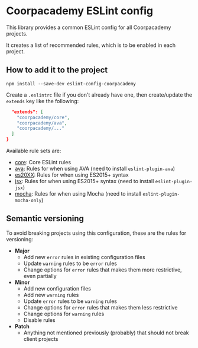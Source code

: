 # Coorpacademy ESLint config

This library provides a common ESLint config for all Coorpacademy projects.

It creates a list of recommended rules, which is to be enabled in each project.

## How to add it to the project

```console
npm install --save-dev eslint-config-coorpacademy
```

Create a `.eslintrc` file if you don't already have one, then create/update the `extends` key like the following:
```json
  "extends": [
    "coorpacademy/core",
    "coorpacademy/ava",
    "coorpacademy/..."
  ]
}
```

Available rule sets are:
- [core](./core.js): Core ESLint rules
- [ava](./ava.js): Rules for when using AVA (need to install `eslint-plugin-ava`)
- [es20XX](./es20XX.js): Rules for when using ES2015+ syntax
- [jsx](./jsx.js): Rules for when using ES2015+ syntax (need to install `eslint-plugin-jsx`)
- [mocha](./mocha.js): Rules for when using Mocha (need to install `eslint-plugin-mocha-only`)

## Semantic versioning

To avoid breaking projects using this configuration, these are the rules for versioning:
- **Major**
  - Add new `error` rules in existing configuration files
  - Update `warning` rules to be `error` rules
  - Change options for `error` rules that makes them more restrictive, even partially
- **Minor**
  - Add new configuration files
  - Add new `warning` rules
  - Update `error` rules to be `warning` rules
  - Change options for `error` rules that makes them less restrictive
  - Change options for `warning` rules
  - Disable rules
- **Patch**
  - Anything not mentioned previously (probably) that should not break client projects
